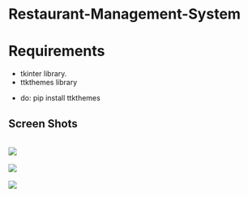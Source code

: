 # Restaurant-Management-System


# Requirements
* tkinter library.
* ttkthemes library
- do: pip install ttkthemes

Screen Shots
-------------

<br>
<img src="https://github.com/red-Ant-02/Restaurant-Management-System/blob/main/Screen%20Shot%201.png"/>
<br>


<br>
<img src="https://github.com/red-Ant-02/Restaurant-Management-System/blob/main/Screen%20Shot%202.png"/>
<br>


<br>
<img src="https://github.com/red-Ant-02/Restaurant-Management-System/blob/main/Screen%20Shot%203.png"/>
<br>


